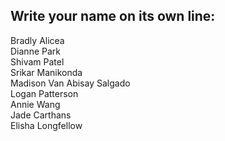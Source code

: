 ## Write your name on its own line:   

Bradly Alicea  
Dianne Park  
Shivam Patel    
Srikar Manikonda  
Madison Van
Abisay Salgado   
Logan Patterson  
Annie Wang   
Jade Carthans   
Elisha Longfellow   